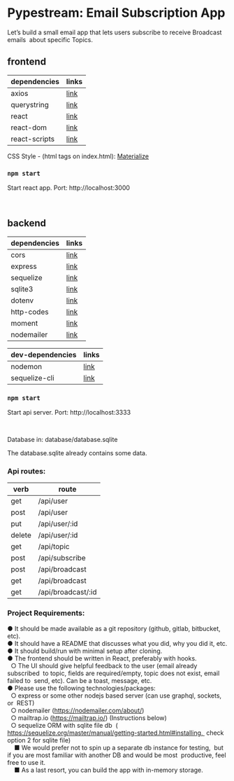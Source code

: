 # Pypestream: Email Subscription App

Let’s build a small email app that lets users subscribe to receive Broadcast emails  about specific Topics.

## frontend

| dependencies | links |
| ------ | ----- |
| axios | [link](https://github.com/axios/axios#readme) |
| querystring | [link](https://github.com/sindresorhus/query-string#readme) |
| react | [link](https://reactjs.org/) |
| react-dom | [link](https://reactjs.org/docs/react-dom.html) |
| react-scripts | [link](https://github.com/facebook/create-react-app#readme) |

CSS Style - (html tags on index.html): [Materialize](https://materializecss.com/)

### `npm start`
Start react app.
Port: http://localhost:3000

<br>

## backend

| dependencies | links |
| ------ | ----- |
| cors | [link](https://github.com/expressjs/cors#readme) |
| express | [link](https://expressjs.com/) |
| sequelize | [link](https://sequelize.org/) |
| sqlite3 | [link](https://github.com/mapbox/node-sqlite3) |
| dotenv | [link](https://www.npmjs.com/package/dotenv) |
| http-codes | [link](https://www.npmjs.com/package/http-codes) |
| moment | [link](https://www.npmjs.com/package/moment) |
| nodemailer | [link](​https://nodemailer.com/about) |

| dev-dependencies | links |
| ------ | ----- |
| nodemon | [link](https://nodemon.io/) |
| sequelize-cli | [link](https://github.com/sequelize/cli#readme) |

### `npm start`
Start api server.
Port: http://localhost:3333

<br>

Database in: database/database.sqlite

The database.sqlite already contains some data.

### Api routes:

| verb | route |
| ------ | ------ |
| get | /api/user |
| post | /api/user |
| put | /api/user/:id |
| delete | /api/user/:id |
| get | /api/topic |
| post | /api/subscribe |
| post | /api/broadcast |
| get | /api/broadcast |
| get | /api/broadcast/:id |

### Project Requirements:

 ● It should be made available as a git repository (github, gitlab, bitbucket, etc).
 <br>
 ● It should have a README that discusses what you did, why you did it, etc.
 <br>
 ● It should build/run with minimal setup after cloning. 
 <br>
 ● The frontend should be written in React, preferably with hooks.  
 <br>
 &nbsp;&nbsp;○ The UI should give helpful feedback to the user ​(email already subscribed  to topic, fields are required/empty, topic does not exist, email failed to  send, etc). Can be a toast, message, etc.  
 <br>
 ● Please use the following technologies/packages: 
 <br>
  &nbsp;&nbsp;○ express or some other nodejs based server (can use graphql, sockets, or  REST)
  <br>
  &nbsp;&nbsp;○ nodemailer (​https://nodemailer.com/about/​)
  <br>
  &nbsp;&nbsp;○ mailtrap.io (​https://mailtrap.io/​) (​Instructions below​)  
  <br>
  &nbsp;&nbsp;○ sequelize ORM with sqlite file db  (​https://sequelize.org/master/manual/getting-started.html#installing​,  check option 2 for sqlite file)  
      <br>
      &nbsp;&nbsp;&nbsp;&nbsp;■ We would prefer not to spin up a separate db instance for testing,  but if you are most familiar with another DB and would be most  productive, feel free to use it.   
      <br>
      &nbsp;&nbsp;&nbsp;&nbsp;■ As a last resort, you can build the app with in-memory storage. 



